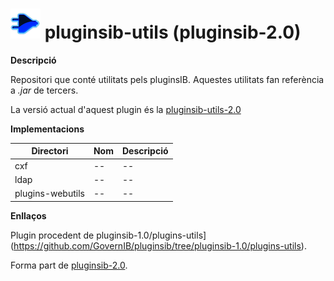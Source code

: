 # ![Logo](https://github.com/GovernIB/maven/raw/binaris/pluginsib/projectinfo_Attachments/icon.jpg) pluginsib-utils  (pluginsib-2.0)

**Descripció**


Repositori que conté utilitats pels pluginsIB. Aquestes utilitats fan referència a _.jar_ de tercers.

La versió actual d'aquest plugin és la [pluginsib-utils-2.0](https://github.com/GovernIB/pluginsib-utils/tree/pluginsib-utils-2.0)


**Implementacions**

Directori | Nom | Descripció
------------ | ------------- | -------------
cxf | -- | -- 
ldap | -- | --
plugins-webutils | -- | --


**Enllaços**


Plugin procedent de pluginsib-1.0/plugins-utils](https://github.com/GovernIB/pluginsib/tree/pluginsib-1.0/plugins-utils).  

Forma part de [pluginsib-2.0](https://github.com/GovernIB/pluginsib/tree/pluginsib-2.0).


